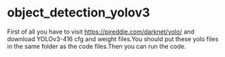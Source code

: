 # object_detection_yolov3
First of all you have to visit https://pjreddie.com/darknet/yolo/ and download YOLOv3-416 cfg and weight files.You should put these yolo files in the same folder as the code files.Then you can run the code.
